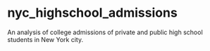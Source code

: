 # nyc_highschool_admissions
An analysis of college admissions of private and public high school students in New York city.
